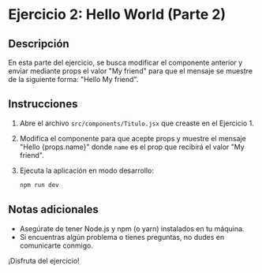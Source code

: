 # Ejercicio 2: Hello World (Parte 2)

## Descripción
En esta parte del ejercicio, se busca modificar el componente anterior y enviar mediante props el valor "My friend" para que el mensaje se muestre de la siguiente forma: "Hello My friend".

## Instrucciones
1. Abre el archivo `src/components/Titulo.jsx` que creaste en el Ejercicio 1.

2. Modifica el componente para que acepte props y muestre el mensaje "Hello {props.name}" donde `name` es el prop que recibirá el valor "My friend".

3. Ejecuta la aplicación en modo desarrollo:
   ```bash
   npm run dev

## Notas adicionales

* Asegúrate de tener Node.js y npm (o yarn) instalados en tu máquina.
* Si encuentras algún problema o tienes preguntas, no dudes en comunicarte conmigo.

¡Disfruta del ejercicio!
